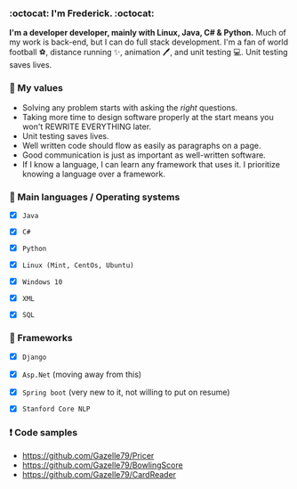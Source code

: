### :octocat: __I'm Frederick.__ :octocat:

__I'm a developer developer, mainly with Linux, Java, C# & Python.__ Much of my work is back-end, but I can do full stack development. I'm a fan of world football :soccer:, distance running :sparkles:, animation :pen:, and unit testing :computer:. Unit testing saves lives.

### :key: My values

- Solving any problem starts with asking the _right_ questions.
- Taking more time to design software properly at the start means you won't REWRITE EVERYTHING later.
- Unit testing saves lives.
- Well written code should flow as easily as paragraphs on a page. 
- Good communication is just as important as well-written software.
- If I know a language, I can learn any framework that uses it. I prioritize knowing a language over a framework.
 
 ### :speech_balloon: Main languages / Operating systems

- [x] `Java`
- [x] `C#`
- [x] `Python`
- [x] `Linux (Mint, CentOs, Ubuntu)`
- [x] `Windows 10`
- [x] `XML`
- [x] `SQL`


 ### :speech_balloon: Frameworks

- [x] `Django`
- [x] `Asp.Net` (moving away from this)
- [x] `Spring boot` (very new to it, not willing to put on resume)
- [x] `Stanford Core NLP`


 ### :heavy_exclamation_mark: Code samples

* https://github.com/Gazelle79/Pricer
* https://github.com/Gazelle79/BowlingScore 
* https://github.com/Gazelle79/CardReader 
